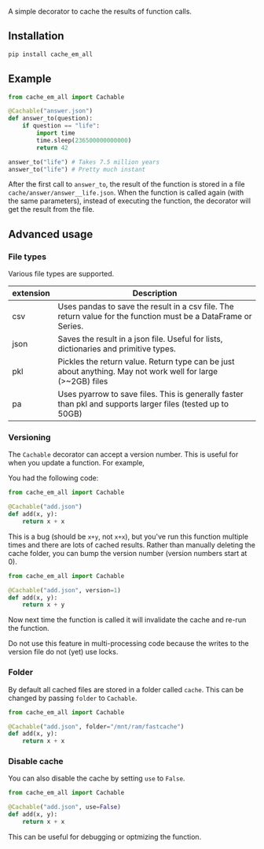 A simple decorator to cache the results of function calls. 

## Installation

```bash
pip install cache_em_all
```


## Example

```python
from cache_em_all import Cachable

@Cachable("answer.json")
def answer_to(question):
    if question == "life":
        import time
        time.sleep(236500000000000)
        return 42

answer_to("life") # Takes 7.5 million years
answer_to("life") # Pretty much instant
```

After the first call to `answer_to`, the result of the function is stored in a file `cache/answer/answer__life.json`.
When the function is called again (with the same parameters), instead of executing the function, the decorator will get the result from the file.

## Advanced usage

### File types
Various file types are supported. 

| extension  | Description  |
|-----|---|
| csv | Uses pandas to save the result in a csv file. The return value for the function must be a DataFrame or Series. |
| json| Saves the result in a json file. Useful for lists, dictionaries and primitive types. |
| pkl | Pickles the return value. Return type can be just about anything. May not work well for large (>~2GB) files |
| pa | Uses pyarrow to save files. This is generally faster than pkl and supports larger files (tested up to 50GB) |

### Versioning
The `Cachable` decorator can accept a version number. This is useful for when you update a function. For example,

You had the following code:
```python
from cache_em_all import Cachable

@Cachable("add.json")
def add(x, y):
    return x + x
```

This is a bug (should be `x+y`, not `x+x`), but you've run this function multiple times and there are lots of cached results. Rather than manually deleting
the cache folder, you can bump the version number (version numbers start at 0). 

```python
from cache_em_all import Cachable

@Cachable("add.json", version=1)
def add(x, y):
    return x + y
```
Now next time the function is called it will invalidate the cache and re-run the function.

Do not use this feature in multi-processing code because the writes to the version file do not (yet) use locks.

### Folder
By default all cached files are stored in a folder called `cache`. This can be changed by passing `folder` to `Cachable`.
```python
from cache_em_all import Cachable

@Cachable("add.json", folder="/mnt/ram/fastcache")
def add(x, y):
    return x + x
```

### Disable cache
You can also disable the cache by setting `use` to `False`. 
```python
from cache_em_all import Cachable

@Cachable("add.json", use=False)
def add(x, y):
    return x + x
```
This can be useful for debugging or optmizing the function.
